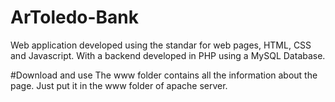 # ArToledo-Bank

Web application developed using the standar for web pages, HTML, CSS and Javascript. With a backend developed in PHP using a MySQL Database.

#Download and use
The www folder contains all the information about the page. Just put it in the www folder of apache server.
